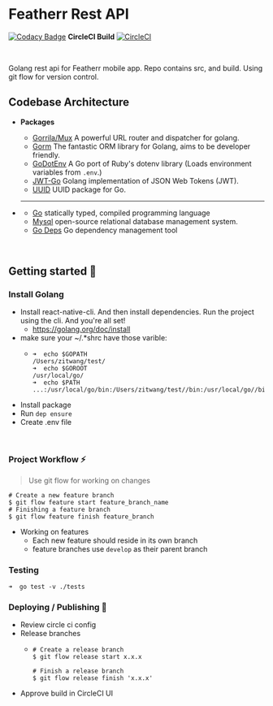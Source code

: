 # Featherr Rest API


[![Codacy Badge](https://api.codacy.com/project/badge/Grade/7b8348fe4f754ab997e1babd77a7e8a2)](https://app.codacy.com/app/featherr-engineering/rest-api?utm_source=github.com&utm_medium=referral&utm_content=featherr-engineering/rest-api&utm_campaign=Badge_Grade_Dashboard)
**CircleCI Build** [![CircleCI](https://circleci.com/gh/featherr-engineering/rest-api/tree/develop.svg?style=svg)](https://circleci.com/gh/featherr-engineering/rest-api/tree/develop)

&nbsp;

Golang rest api for Featherr mobile app. Repo contains src, and build. Using git flow for version control.


## Codebase Architecture
- **Packages**
  - [Gorrila/Mux](https://github.com/gorilla/mux) A powerful URL router and dispatcher for golang.
  - [Gorm](https://github.com/jinzhu/gorm) The fantastic ORM library for Golang, aims to be developer friendly.
  - [GoDotEnv](https://github.com/joho/godotenv) A Go port of Ruby's dotenv library (Loads environment variables from `.env`.) 
  - [JWT-Go](https://github.com/dgrijalva/jwt-go)  Golang implementation of JSON Web Tokens (JWT).
  - [UUID](https://github.com/satori/go.uuid)  UUID package for Go.
  
- ****
  - [Go](https://golang.org/doc/devel/release.html#go1.11) statically typed, compiled programming language 
  - [Mysql](https://www.mysql.com/)  open-source relational database management system.
  - [Go Deps](https://github.com/golang/dep) Go dependency management tool 
  
&nbsp;
  
  
## Getting started :raised_hands:

### Install Golang
- Install react-native-cli. And then install dependencies. Run the project using the cli. And you're all set!
    - https://golang.org/doc/install
- make sure your ~/.*shrc have those varible:
    - ```
      ➜  echo $GOPATH
      /Users/zitwang/test/
      ➜  echo $GOROOT
      /usr/local/go/
      ➜  echo $PATH
      ...:/usr/local/go/bin:/Users/zitwang/test//bin:/usr/local/go//bin
      ```
- Install package 
- Run ```dep ensure```
- Create .env file

&nbsp;
&nbsp;
&nbsp;

### Project Workflow :zap:


> Use git flow for working on changes

```shell
# Create a new feature branch
$ git flow feature start feature_branch_name
# Finishing a feature branch
$ git flow feature finish feature_branch
```

- Working on features
  - Each new feature should reside in its own branch
  - feature branches use `develop` as their parent branch

### Testing
```
➜  go test -v ./tests
```


### Deploying / Publishing :rocket:

- Review circle ci config
- Release branches
    - ```shell
      # Create a release branch
      $ git flow release start x.x.x
      
      # Finish a release branch
      $ git flow release finish 'x.x.x'
      ```
- Approve build in CircleCI UI
    